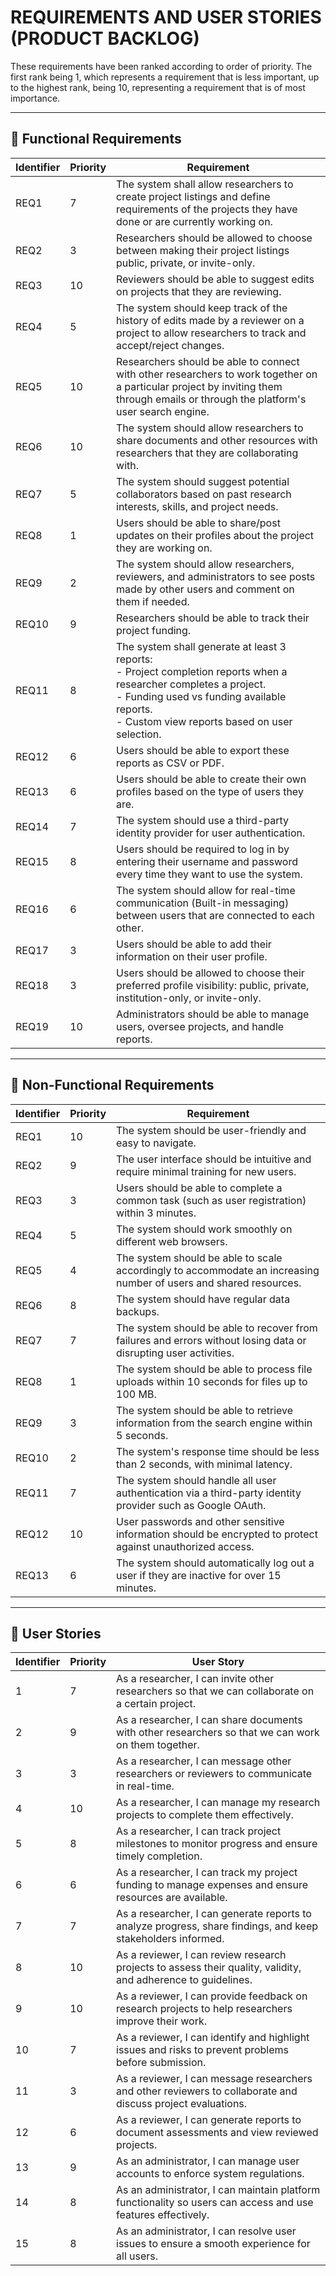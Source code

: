 # REQUIREMENTS AND USER STORIES (PRODUCT BACKLOG)

These requirements have been ranked according to order of priority. The first rank being 1, which represents a requirement that is less important, up to the highest rank, being 10, representing a requirement that is of most importance.

---

## 🧩 Functional Requirements

| Identifier | Priority | Requirement |
|------------|----------|-------------|
| REQ1       | 7        | The system shall allow researchers to create project listings and define requirements of the projects they have done or are currently working on. |
| REQ2       | 3        | Researchers should be allowed to choose between making their project listings public, private, or invite-only. |
| REQ3       | 10       | Reviewers should be able to suggest edits on projects that they are reviewing. |
| REQ4       | 5        | The system should keep track of the history of edits made by a reviewer on a project to allow researchers to track and accept/reject changes. |
| REQ5       | 10       | Researchers should be able to connect with other researchers to work together on a particular project by inviting them through emails or through the platform's user search engine. |
| REQ6       | 10       | The system should allow researchers to share documents and other resources with researchers that they are collaborating with. |
| REQ7       | 5        | The system should suggest potential collaborators based on past research interests, skills, and project needs. |
| REQ8       | 1        | Users should be able to share/post updates on their profiles about the project they are working on. |
| REQ9       | 2        | The system should allow researchers, reviewers, and administrators to see posts made by other users and comment on them if needed. |
| REQ10      | 9        | Researchers should be able to track their project funding. |
| REQ11      | 8        | The system shall generate at least 3 reports:<br>- Project completion reports when a researcher completes a project.<br>- Funding used vs funding available reports.<br>- Custom view reports based on user selection. |
| REQ12      | 6        | Users should be able to export these reports as CSV or PDF. |
| REQ13      | 6        | Users should be able to create their own profiles based on the type of users they are. |
| REQ14      | 7        | The system should use a third-party identity provider for user authentication. |
| REQ15      | 8        | Users should be required to log in by entering their username and password every time they want to use the system. |
| REQ16      | 6        | The system should allow for real-time communication (Built-in messaging) between users that are connected to each other. |
| REQ17      | 3        | Users should be able to add their information on their user profile. |
| REQ18      | 3        | Users should be allowed to choose their preferred profile visibility: public, private, institution-only, or invite-only. |
| REQ19      | 10       | Administrators should be able to manage users, oversee projects, and handle reports. |

---

## 🧩 Non-Functional Requirements

| Identifier | Priority | Requirement |
|------------|----------|-------------|
| REQ1       | 10       | The system should be user-friendly and easy to navigate. |
| REQ2       | 9        | The user interface should be intuitive and require minimal training for new users. |
| REQ3       | 3        | Users should be able to complete a common task (such as user registration) within 3 minutes. |
| REQ4       | 5        | The system should work smoothly on different web browsers. |
| REQ5       | 4        | The system should be able to scale accordingly to accommodate an increasing number of users and shared resources. |
| REQ6       | 8        | The system should have regular data backups. |
| REQ7       | 7        | The system should be able to recover from failures and errors without losing data or disrupting user activities. |
| REQ8       | 1        | The system should be able to process file uploads within 10 seconds for files up to 100 MB. |
| REQ9       | 3        | The system should be able to retrieve information from the search engine within 5 seconds. |
| REQ10      | 2        | The system's response time should be less than 2 seconds, with minimal latency. |
| REQ11      | 7        | The system should handle all user authentication via a third-party identity provider such as Google OAuth. |
| REQ12      | 10       | User passwords and other sensitive information should be encrypted to protect against unauthorized access. |
| REQ13      | 6        | The system should automatically log out a user if they are inactive for over 15 minutes. |

---

## 🧩 User Stories

| Identifier | Priority | User Story |
|------------|----------|-------------|
| 1          | 7        | As a researcher, I can invite other researchers so that we can collaborate on a certain project. |
| 2          | 9        | As a researcher, I can share documents with other researchers so that we can work on them together. |
| 3          | 3        | As a researcher, I can message other researchers or reviewers to communicate in real-time. |
| 4          | 10       | As a researcher, I can manage my research projects to complete them effectively. |
| 5          | 8        | As a researcher, I can track project milestones to monitor progress and ensure timely completion. |
| 6          | 6        | As a researcher, I can track my project funding to manage expenses and ensure resources are available. |
| 7          | 7        | As a researcher, I can generate reports to analyze progress, share findings, and keep stakeholders informed. |
| 8          | 10       | As a reviewer, I can review research projects to assess their quality, validity, and adherence to guidelines. |
| 9          | 10       | As a reviewer, I can provide feedback on research projects to help researchers improve their work. |
| 10         | 7        | As a reviewer, I can identify and highlight issues and risks to prevent problems before submission. |
| 11         | 3        | As a reviewer, I can message researchers and other reviewers to collaborate and discuss project evaluations. |
| 12         | 6        | As a reviewer, I can generate reports to document assessments and view reviewed projects. |
| 13         | 9        | As an administrator, I can manage user accounts to enforce system regulations. |
| 14         | 8        | As an administrator, I can maintain platform functionality so users can access and use features effectively. |
| 15         | 8        | As an administrator, I can resolve user issues to ensure a smooth experience for all users. |
